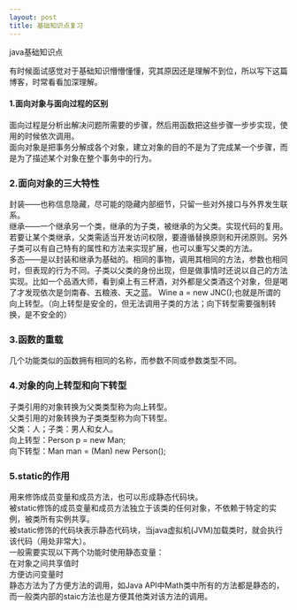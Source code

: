 ```yaml
---
layout: post
title: 基础知识点复习
---
```


java基础知识点

有时候面试感觉对于基础知识懵懵懂懂，究其原因还是理解不到位，所以写下这篇博客，时常看看加深理解。

#### 1.面向对象与面向过程的区别

面向过程是分析出解决问题所需要的步骤，然后用函数把这些步骤一步步实现，使用的时候依次调用。<br/> 
面向对象是把事务分解成各个对象，建立对象的目的不是为了完成某一个步骤，而是为了描述某个对象在整个事务中的行为。

### 2.面向对象的三大特性

封装——也称信息隐藏，尽可能的隐藏内部细节，只留一些对外接口与外界发生联系。<br/> 
继承——一个继承另一个类，继承的为子类，被继承的为父类。实现代码的复用。若要让某个类继承，父类需适当开发访问权限，要遵循替换原则和开闭原则。另外子类可以有自己特有的属性和方法来实现扩展，也可以重写父类的方法。<br/> 
多态——是以封装和继承为基础的。相同的事物，调用其相同的方法，参数也相同时，但表现的行为不同。子类以父类的身份出现，但是做事情时还说以自己的方法实现。比如一个品酒大师，看到桌上有三杯酒，对外都是父类酒这个对象，但是喝了才发现依次是剑南春、五粮液、天之蓝。
Wine a = new JNC();也就是所谓的向上转型。（向上转型是安全的，但无法调用子类的方法；向下转型需要强制转换，是不安全的）

### 3.函数的重载

几个功能类似的函数拥有相同的名称，而参数不同或参数类型不同。

### 4.对象的向上转型和向下转型

子类引用的对象转换为父类类型称为向上转型。<br/>
父类引用的对象转换为子类类型称为向下转型。<br/>
父类：人；子类：男人和女人。<br>
向上转型：Person p = new Man;<br>
向下转型：Man man = (Man) new Person();<br>

### 5.static的作用

用来修饰成员变量和成员方法，也可以形成静态代码块。<br/>
被static修饰的成员变量和成员方法独立于该类的任何对象，不依赖于特定的实例，被类所有实例共享。<br/>
被static修饰的代码块表示静态代码块，当java虚拟机(JVM)加载类时，就会执行该代码（用处非常大）。<br/>
一般需要实现以下两个功能时使用静态变量：<br/>
在对象之间共享值时<br/>
方便访问变量时<br/>
静态方法为了方便方法的调用，如Java API中Math类中所有的方法都是静态的，而一般类内部的staic方法也是方便其他类对该方法的调用。